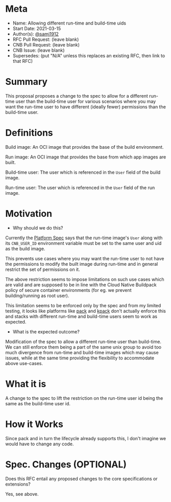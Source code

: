 # Meta
[meta]: #meta
- Name: Allowing different run-time and build-time uids
- Start Date: 2021-03-15
- Author(s): [@samj1912](https://github.com/samj1912)
- RFC Pull Request: (leave blank)
- CNB Pull Request: (leave blank)
- CNB Issue: (leave blank)
- Supersedes: (put "N/A" unless this replaces an existing RFC, then link to that RFC)

# Summary
[summary]: #summary

This proposal proposes a change to the spec to allow for a different run-time user than the build-time user for various scenarios where you may want the run-time user to have different (ideally fewer) permissions than the build-time user.

# Definitions
[definitions]: #definitions

Build image: An OCI image that provides the base of the build environment.

Run image: An OCI image that provides the base from which app images are built.

Build-time user: The user which is referenced in the `User` field of the build image.

Run-time user: The user which is referenced in the `User` field of the run image.

# Motivation
[motivation]: #motivation

- Why should we do this?

Currently the [Platform Spec](https://github.com/buildpacks/spec/blob/main/platform.md#run-image) says that the run-time image's `User` along with its `CNB_USER_ID` environment variable must be set to the same user and uid as the build image.

This prevents use cases where you may want the run-time user to not have the permissions to modify the built image during run-time and in general restrict the set of permissions on it. 

The above restriction seems to impose limitations on such use cases which are valid and are supposed to be in line with the Cloud Native Buildpack policy of secure container environments (for eg. we prevent building/running as root user).

This limitation seems to be enforced only by the spec and from my limited testing, it looks like platforms like [pack](https://github.com/buildpacks/pack) and [kpack](https://github.com/pivotal/kpack) don't actually enforce this and stacks with different run-time and build-time users seem to work as expected.

- What is the expected outcome?

Modification of the spec to allow a different run-time user than build-time. We can still enforce them being a part of the same unix group to avoid too much divergence from run-time and build-time images which may cause issues, while at the same time providing the flexibility to accommodate above use-cases.

# What it is
[what-it-is]: #what-it-is

A change to the spec to lift the restriction on the run-time user id being the same as the build-time user id.

# How it Works
[how-it-works]: #how-it-works

Since pack and in turn the lifecycle already supports this, I don't imagine we would have to change any code.


# Spec. Changes (OPTIONAL)
[spec-changes]: #spec-changes
Does this RFC entail any proposed changes to the core specifications or extensions? 

Yes, see above.
